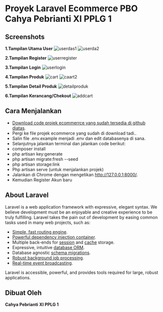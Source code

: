 ## <h1><b>Proyek Laravel Ecommerce PBO Cahya Pebrianti XI PPLG 1</b></h1>

## Screenshots

<b>1.Tampilan Utama User</b>
![userdas1](https://user-images.githubusercontent.com/120351992/206960445-06430d9b-6ee5-45bd-be13-731880b94fac.PNG)
![userda2](https://user-images.githubusercontent.com/120351992/206960751-473d5e28-e007-4458-adfe-8fde299377dc.PNG)

<b>2.Tampilan Register</b>
![userregister](https://user-images.githubusercontent.com/120351992/206960854-d2f8343d-1423-4398-b29b-8e63b57d18c3.PNG)

<b>3.Tampilan Login</b>
![userlogin](https://user-images.githubusercontent.com/120351992/206960858-ebe31ac3-e83d-49c1-a21c-df8511192ec7.PNG)

<b>4.Tampilan Produk</b>
![cart](https://user-images.githubusercontent.com/120351992/206960896-fa582bbe-84fc-433e-8022-54df8b386767.PNG)
![caart2](https://user-images.githubusercontent.com/120351992/206960906-84d73e41-a52a-45f0-b7b0-225228b9d1fd.PNG)

<b>5.Tampilan Detail Produk</b>
![detailproduk](https://user-images.githubusercontent.com/120351992/206960918-9d951ba7-8aa7-4948-968e-8c4002587af9.PNG)

<b>6.Tampilan Kerancang/Chekout</b>
![addcart](https://user-images.githubusercontent.com/120351992/206960927-b0f1909e-757b-44f7-a9d4-b177681f1cef.PNG)

## Cara Menjalankan 

- [Download code projek ecommerrce yang sudah tersedia di github diatas](https://github.com/cahyapebrianti/ecommerce).
- Pergi ke file projek ecommerce yang sudah di download tadi..
- Salin file .env.example menjadi .env dan edit databasenya di sana.
- Selanjutnya jalankan terminal dan jalankan code berikut:
- composer install
- php artisan key:generate
- php artisan migrate:fresh --seed
- php artisan storage:link
- Php artisan serve (untuk menjalankan projek)
- Jalankan di Chrome dengan mengetikan http://127.0.0.1:8000/.
- Kemudian Register Akun baru

## About Laravel

Laravel is a web application framework with expressive, elegant syntax. We believe development must be an enjoyable and creative experience to be truly fulfilling. Laravel takes the pain out of development by easing common tasks used in many web projects, such as:

- [Simple, fast routing engine](https://laravel.com/docs/routing).
- [Powerful dependency injection container](https://laravel.com/docs/container).
- Multiple back-ends for [session](https://laravel.com/docs/session) and [cache](https://laravel.com/docs/cache) storage.
- Expressive, intuitive [database ORM](https://laravel.com/docs/eloquent).
- Database agnostic [schema migrations](https://laravel.com/docs/migrations).
- [Robust background job processing](https://laravel.com/docs/queues).
- [Real-time event broadcasting](https://laravel.com/docs/broadcasting).

Laravel is accessible, powerful, and provides tools required for large, robust applications.

## Dibuat Oleh
<b>Cahya Pebrianti</b>
<b>XI PPLG 1</b>

